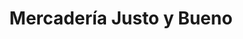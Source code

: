 ---
title: "Mercadería Justo y Bueno"
url: /cimitarra/mercaderia-justo-y-bueno/
shop: Lebensmittel
---